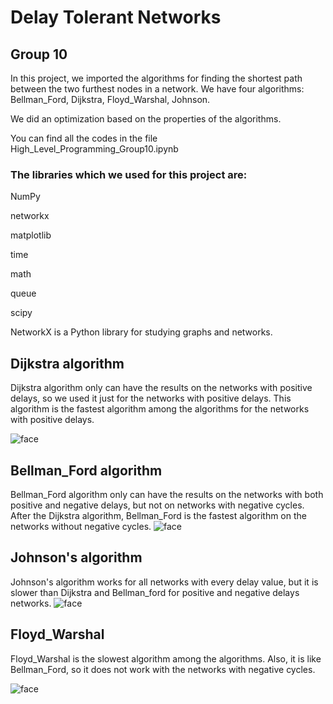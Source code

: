 # Delay Tolerant Networks
## Group 10

In this project, we imported the algorithms for finding the shortest path between the two furthest nodes in a network.
We have four algorithms: Bellman_Ford, Dijkstra, Floyd_Warshal, Johnson.

We did an optimization based on the properties of the algorithms.

You can find all the codes in the file High_Level_Programming_Group10.ipynb

### The libraries which we used for this project are:
  NumPy
  
  networkx
  
  matplotlib
  
  time
  
  math
  
  queue
  
  scipy

NetworkX is a Python library for studying graphs and networks.


## Dijkstra algorithm
Dijkstra algorithm only can have the results on the networks with positive delays, so we used it just for the networks with positive delays. This algorithm is the fastest algorithm among the algorithms for the networks with positive delays.

![face](https://upload.wikimedia.org/wikipedia/commons/thumb/5/57/Dijkstra_Animation.gif/220px-Dijkstra_Animation.gif)

## Bellman_Ford algorithm
Bellman_Ford algorithm only can have the results on the networks with both positive and negative delays, but not on networks with negative cycles. After the Dijkstra algorithm, Bellman_Ford is the fastest algorithm on the networks without negative cycles.
![face](https://media.geeksforgeeks.org/wp-content/uploads/bellmanford3.png)

## Johnson's algorithm
Johnson's algorithm works for all networks with every delay value, but it is slower than Dijkstra and Bellman_ford for positive and negative delays networks.
![face](https://upload.wikimedia.org/wikipedia/commons/thumb/4/4f/Johnson%27s_algorithm.svg/1280px-Johnson%27s_algorithm.svg.png)

## Floyd_Warshal
Floyd_Warshal is the slowest algorithm among the algorithms. Also, it is like Bellman_Ford, so it does not work with the networks with negative cycles.

![face](https://upload.wikimedia.org/wikipedia/commons/thumb/2/2e/Floyd-Warshall_example.svg/1280px-Floyd-Warshall_example.svg.png)
